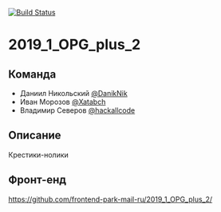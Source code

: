 [![Build Status](https://travis-ci.org/go-park-mail-ru/2019_1_OPG_plus_2.svg?branch=master)](https://travis-ci.org/go-park-mail-ru/2019_1_OPG_plus_2)

# 2019_1_OPG_plus_2
## Команда
 - Даниил Никольcкий [@DanikNik](https://github.com/DanikNik)
 - Иван Морозов [@Xatabch](https://github.com/Xatabch)
 - Владимир Северов [@hackallcode](https://github.com/hackallcode)

## Описание
  Крестики-нолики

## Фронт-енд
https://github.com/frontend-park-mail-ru/2019_1_OPG_plus_2/
